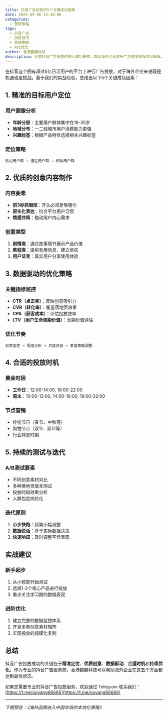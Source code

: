 ```yaml
---
title: 抖音广告投放的5个关键成功因素
date: 2025-09-08 14:30:00
categories:
  - 营销策略
tags:
  - 抖音广告
  - 投放技巧
  - 营销策略
  - ROI优化
author: 香港麒麟科技
description: 分享抖音广告投放的核心成功要素，帮助海外企业提升广告效果和投资回报率。
---
```


在抖音这个拥有超过6亿日活用户的平台上进行广告投放，对于海外企业来说既是机遇也是挑战。基于我们的实战经验，总结出以下5个关键成功因素：

## 1. 精准的目标用户定位

### 用户画像分析
- **年龄分层**：主要用户群体集中在18-35岁
- **地域分布**：一二线城市用户消费能力更强
- **兴趣标签**：根据产品特性选择相关兴趣标签

<!-- more -->

### 定位策略
```
核心用户群 → 潜在用户群 → 相似用户群
```

## 2. 优质的创意内容制作

### 内容要素
- **前3秒抓眼球**：开头必须足够吸引
- **原生化表达**：符合平台用户习惯
- **情感共鸣**：触动用户内心需求

### 创意类型
1. **剧情类**：通过故事情节展示产品价值
2. **教程类**：提供有用信息，建立信任
3. **用户证言**：真实用户分享使用体验

## 3. 数据驱动的优化策略

### 关键指标监控
- **CTR（点击率）**：反映创意吸引力
- **CVR（转化率）**：衡量落地页效果
- **CPA（获客成本）**：评估投放效率
- **LTV（用户生命周期价值）**：长期价值评估

### 优化节奏
```
日常监控 → 周度分析 → 月度总结 → 季度策略调整
```

## 4. 合适的投放时机

### 黄金时段
- **工作日**：12:00-14:00, 18:00-22:00
- **周末**：10:00-12:00, 14:00-16:00, 19:00-22:00

### 节点营销
- 传统节日（春节、中秋等）
- 购物节点（双11、双12等）
- 行业特定时期

## 5. 持续的测试与迭代

### A/B测试要素
- 不同创意素材对比
- 多种落地页版本测试
- 投放时段效果分析
- 人群包定向优化

### 迭代原则
1. **小步快跑**：频繁小幅调整
2. **数据说话**：基于实际数据决策
3. **快速响应**：及时调整不佳表现

## 实战建议

### 新手起步
1. 从小预算开始测试
2. 选择1-2个核心产品进行投放
3. 重点关注学习期的数据表现

### 进阶优化
1. 建立完整的数据监控体系
2. 开发多套创意素材矩阵
3. 实现投放的规模化复制

## 总结

抖音广告投放成功的关键在于**精准定位**、**优质创意**、**数据驱动**、**合适时机**和**持续优化**。作为专业的抖音广告服务商，香港麒麟科技可以帮助海外企业在这五个方面都达到最优状态。

如果您需要专业的抖音广告投放服务，欢迎通过 Telegram 联系我们：[https://t.me/ouyang66666](https://t.me/ouyang66666)

---

*下期预告：《海外品牌进入中国市场的本地化策略》*